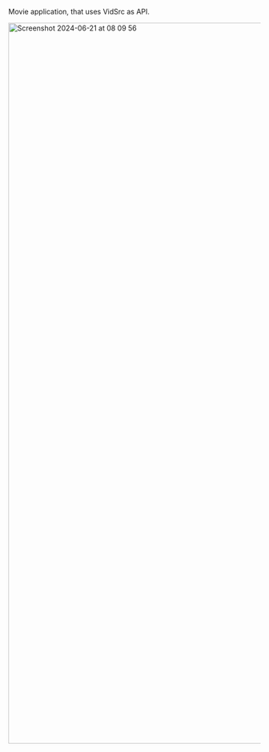 Movie application, that uses VidSrc as API.


<img width="1437" alt="Screenshot 2024-06-21 at 08 09 56" src="https://github.com/kinnema/frontend/assets/17166855/8b148aa0-7f44-4445-8eb0-3dbbdda2a918">
